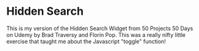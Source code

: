 # Hidden Search

This is my version of the Hidden Search Widget from 50 Projects 50 Days on Udemy by Brad Traversy and Florin Pop.
This was a really nifty little exercise that taught me about the Javascript "toggle" function!